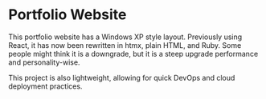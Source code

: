 # Portfolio Website

This portfolio website has a Windows XP style layout. Previously using React, it has now been rewritten in htmx, plain HTML, and Ruby. Some people might think it is a downgrade, but it is a steep upgrade performance and personality-wise.

This project is also lightweight, allowing for quick DevOps and cloud deployment practices.
